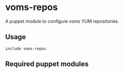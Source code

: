# voms-repos

A puppet module to configure voms YUM repositories.

## Usage

```
include voms-repos
```

## Required puppet modules


